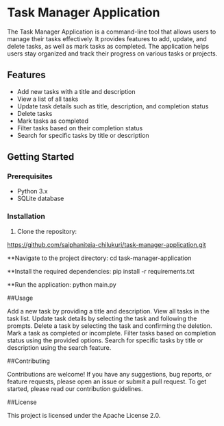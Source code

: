 
# Task Manager Application

The Task Manager Application is a command-line tool that allows users to manage their tasks effectively. It provides features to add, update, and delete tasks, as well as mark tasks as completed. The application helps users stay organized and track their progress on various tasks or projects.

## Features

- Add new tasks with a title and description
- View a list of all tasks
- Update task details such as title, description, and completion status
- Delete tasks
- Mark tasks as completed
- Filter tasks based on their completion status
- Search for specific tasks by title or description

## Getting Started

### Prerequisites

- Python 3.x
- SQLite database

### Installation

1. Clone the repository:

  
https://github.com/saiphaniteja-chilukuri/task-manager-application.git

**Navigate to the project directory:
cd task-manager-application

**Install the required dependencies:
pip install -r requirements.txt

**Run the application:
python main.py

##Usage

Add a new task by providing a title and description.
View all tasks in the task list.
Update task details by selecting the task and following the prompts.
Delete a task by selecting the task and confirming the deletion.
Mark a task as completed or incomplete.
Filter tasks based on completion status using the provided options.
Search for specific tasks by title or description using the search feature.

##Contributing

Contributions are welcome! If you have any suggestions, bug reports, or feature requests, please open an issue or submit a pull request. To get started, please read our contribution guidelines.

##License

This project is licensed under the Apache License 2.0.


